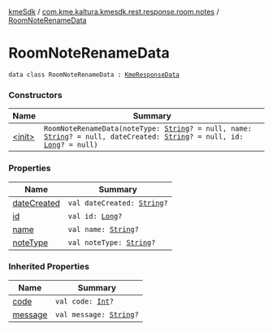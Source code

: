 [kmeSdk](../../index.md) / [com.kme.kaltura.kmesdk.rest.response.room.notes](../index.md) / [RoomNoteRenameData](./index.md)

# RoomNoteRenameData

`data class RoomNoteRenameData : `[`KmeResponseData`](../../com.kme.kaltura.kmesdk.rest.response/-kme-response-data/index.md)

### Constructors

| Name | Summary |
|---|---|
| [&lt;init&gt;](-init-.md) | `RoomNoteRenameData(noteType: `[`String`](https://kotlinlang.org/api/latest/jvm/stdlib/kotlin/-string/index.html)`? = null, name: `[`String`](https://kotlinlang.org/api/latest/jvm/stdlib/kotlin/-string/index.html)`? = null, dateCreated: `[`String`](https://kotlinlang.org/api/latest/jvm/stdlib/kotlin/-string/index.html)`? = null, id: `[`Long`](https://kotlinlang.org/api/latest/jvm/stdlib/kotlin/-long/index.html)`? = null)` |

### Properties

| Name | Summary |
|---|---|
| [dateCreated](date-created.md) | `val dateCreated: `[`String`](https://kotlinlang.org/api/latest/jvm/stdlib/kotlin/-string/index.html)`?` |
| [id](id.md) | `val id: `[`Long`](https://kotlinlang.org/api/latest/jvm/stdlib/kotlin/-long/index.html)`?` |
| [name](name.md) | `val name: `[`String`](https://kotlinlang.org/api/latest/jvm/stdlib/kotlin/-string/index.html)`?` |
| [noteType](note-type.md) | `val noteType: `[`String`](https://kotlinlang.org/api/latest/jvm/stdlib/kotlin/-string/index.html)`?` |

### Inherited Properties

| Name | Summary |
|---|---|
| [code](../../com.kme.kaltura.kmesdk.rest.response/-kme-response-data/code.md) | `val code: `[`Int`](https://kotlinlang.org/api/latest/jvm/stdlib/kotlin/-int/index.html)`?` |
| [message](../../com.kme.kaltura.kmesdk.rest.response/-kme-response-data/message.md) | `val message: `[`String`](https://kotlinlang.org/api/latest/jvm/stdlib/kotlin/-string/index.html)`?` |
